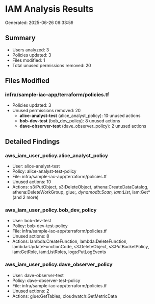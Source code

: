 # IAM Analysis Results

Generated: 2025-06-26 06:33:59

## Summary
- Users analyzed: 3
- Policies updated: 3
- Files modified: 1
- Total unused permissions removed: 20

## Files Modified

### infra/sample-iac-app/terraform/policies.tf
- Policies updated: 3
- Unused permissions removed: 20
  - **alice-analyst-test** (alice_analyst_policy): 10 unused actions
  - **bob-dev-test** (bob_dev_policy): 8 unused actions
  - **dave-observer-test** (dave_observer_policy): 2 unused actions

## Detailed Findings

### aws_iam_user_policy.alice_analyst_policy
- User: alice-analyst-test
- Policy: alice-analyst-test-policy
- File: infra/sample-iac-app/terraform/policies.tf
- Unused actions: 10
- Actions: s3:PutObject, s3:DeleteObject, athena:CreateDataCatalog, athena:DeleteWorkGroup, glue:*, dynamodb:Scan, iam:List*, iam:Get* (and 2 more)

### aws_iam_user_policy.bob_dev_policy
- User: bob-dev-test
- Policy: bob-dev-test-policy
- File: infra/sample-iac-app/terraform/policies.tf
- Unused actions: 8
- Actions: lambda:CreateFunction, lambda:DeleteFunction, lambda:UpdateFunctionCode, s3:DeleteObject, s3:PutBucketPolicy, iam:GetRole, iam:ListRoles, logs:PutLogEvents

### aws_iam_user_policy.dave_observer_policy
- User: dave-observer-test
- Policy: dave-observer-test-policy
- File: infra/sample-iac-app/terraform/policies.tf
- Unused actions: 2
- Actions: glue:GetTables, cloudwatch:GetMetricData
